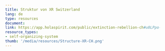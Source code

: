 ```yaml
---
title: Struktur von XR Switzerland
lang: de
type: resources
document: 
link: https://app.holaspirit.com/public/extinction-rebellion-ch#u0LPpo-xr-ch-anchor-circle
resource_types:
- self-organizing-system
thumb: '/media/resources/Structure-XR-CH.png'
---
```

